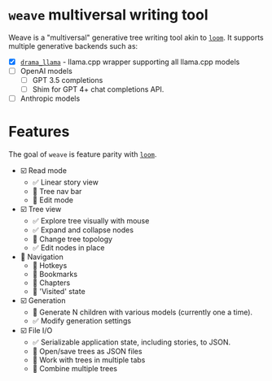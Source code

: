 # `weave` multiversal writing tool

Weave is a "multiversal" generative tree writing tool akin to [`loom`](https://github.com/socketteer/loom). It supports multiple generative backends such as:

- [x] [`drama_llama`](https://github.com/mdegans/drama_llama) - llama.cpp wrapper supporting all llama.cpp models
- [ ] OpenAI models
  - [ ] GPT 3.5 completions
  - [ ] Shim for GPT 4+ chat completions API.
- [ ] Anthropic models

# Features

The goal of `weave` is feature parity with [`loom`](https://github.com/socketteer/loom?tab=readme-ov-file#features).

- ☑️ Read mode
  - ✅ Linear story view
  - 🔲 Tree nav bar
  - 🔲 Edit mode
- ☑️ Tree view
  - ✅ Explore tree visually with mouse
  - ✅ Expand and collapse nodes
  - 🔲 Change tree topology
  - ✅ Edit nodes in place
- 🔲 Navigation
  - 🔲 Hotkeys
  - 🔲 Bookmarks
  - 🔲 Chapters
  - 🔲 'Visited' state
- ☑️ Generation
  - 🔲 Generate N children with various models (currently one a time).
  - ✅ Modify generation settings
- ☑️ File I/O
  - ✅ Serializable application state, including stories, to JSON.
  - 🔲 Open/save trees as JSON files
  - 🔲 Work with trees in multiple tabs
  - 🔲 Combine multiple trees

